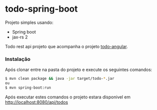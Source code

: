 # todo-spring-boot

Projeto simples usando:
  - Spring boot
  - jax-rs 2

Todo rest api projeto que acompanha o projeto [todo-angular].

### Instalação

Após clonar entre na pasta do projeto e execute os seguintes comandos:

```sh
$ mvn clean package && java -jar target/todo-*.jar
ou
$ mvn spring-boot:run
```
Após executar estes comandos o projeto estara disponivel em [http://localhost:8080/api/todos]

   [todo-angular]: <https://github.com/danillosl/todo-angular>
   [http://localhost:8080/api/todos]: <http://localhost:8080/api/todos>


